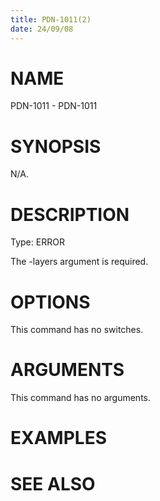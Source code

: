 ```yaml
---
title: PDN-1011(2)
date: 24/09/08
---
```


# NAME

PDN-1011 - PDN-1011

# SYNOPSIS

N/A.

# DESCRIPTION

Type: ERROR

The -layers argument is required.

# OPTIONS

This command has no switches.

# ARGUMENTS

This command has no arguments.

# EXAMPLES

# SEE ALSO
